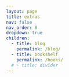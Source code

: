 ```yaml
---
layout: page
title: extras
nav: false
nav_order: 8
dropdown: true
children:
  - title: blog
    permalink: /blog/
  - title: bookshelf
    permalink: /books/
  # - title: divider
---
```

